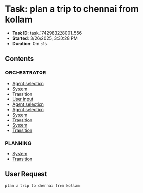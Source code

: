 # Task: plan a trip to chennai from kollam

- **Task ID**: task_1742983228001_556
- **Started**: 3/26/2025, 3:30:28 PM
- **Duration**: 0m 51s

## Contents

### ORCHESTRATOR

- [Agent selection](00_orchestrator/001_agent_selection/selection.md)
- [System](00_orchestrator/001_system/system.md)
- [Transition](00_orchestrator/001_transition/transition.md)
- [User input](00_orchestrator/001_user_input/user_request.md)
- [Agent selection](00_orchestrator/002_agent_selection/selection.md)
- [Agent selection](00_orchestrator/003_agent_selection/selection.md)
- [System](00_orchestrator/003_system/system.md)
- [Transition](00_orchestrator/003_transition/transition.md)
- [System](00_orchestrator/004_system/system.md)
- [Transition](00_orchestrator/004_transition/transition.md)

### PLANNING

- [System](01_planning/002_system/system.md)
- [Transition](01_planning/002_transition/transition.md)


## User Request

```
plan a trip to chennai from kollam
```
